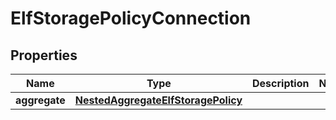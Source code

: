 

# ElfStoragePolicyConnection


## Properties

Name | Type | Description | Notes
------------ | ------------- | ------------- | -------------
**aggregate** | [**NestedAggregateElfStoragePolicy**](NestedAggregateElfStoragePolicy.md) |  | 



